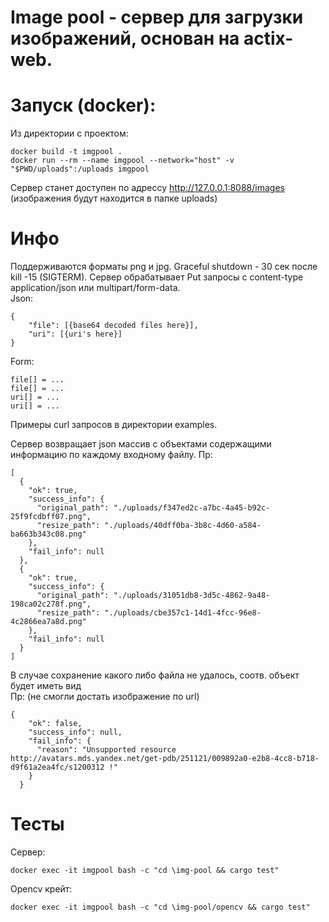 # Image pool - сервер для загрузки изображений, основан на actix-web.

# Запуск (docker):

Из директории с проектом:
```` 
docker build -t imgpool .
docker run --rm --name imgpool --network="host" -v "$PWD/uploads":/uploads imgpool
````
Сервер станет доступен по адрессу http://127.0.0.1:8088/images (изображения будут находится в папке uploads)

# Инфо

Поддерживаются форматы png и jpg. Graсeful shutdown - 30 сек после kill -15 (SIGTERM).
Сервер обрабатывает Put запросы с content-type application/json или multipart/form-data.<br>
Json:
````
{
	"file": [{base64 decoded files here}],
	"uri": [{uri's here}]
}
````

Form:
````
file[] = ...
file[] = ...
uri[] = ...
uri[] = ...
````

Примеры curl запросов в директории examples.

Сервер возвращает json массив с объектами содержащими информацию по каждому входному файлу.
Пр:
````
[
  {
    "ok": true,
    "success_info": {
      "original_path": "./uploads/f347ed2c-a7bc-4a45-b92c-25f9fcdbff07.png",
      "resize_path": "./uploads/40dff0ba-3b8c-4d60-a584-ba663b343c08.png"
    },
    "fail_info": null
  },
  {
    "ok": true,
    "success_info": {
      "original_path": "./uploads/31051db8-3d5c-4862-9a48-198ca02c278f.png",
      "resize_path": "./uploads/cbe357c1-14d1-4fcc-96e8-4c2866ea7a8d.png"
    },
    "fail_info": null
  }
]
````

В случае сохранение какого либо файла не удалось, соотв. объект будет иметь вид
<br>Пр: (не смогли достать изображение по url)
````
{
    "ok": false,
    "success_info": null,
    "fail_info": {
      "reason": "Unsupported resource http://avatars.mds.yandex.net/get-pdb/251121/009892a0-e2b8-4cc8-b718-d9f61a2ea4fc/s1200312 !"
    }
  }
````
# Тесты

Сервер:
```` 
docker exec -it imgpool bash -c "cd \img-pool && cargo test"
```` 

Opencv крейт:
```` 
docker exec -it imgpool bash -c "cd \img-pool/opencv && cargo test"
```` 

